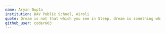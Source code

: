 ```yaml
---
name: Aryan Gupta
institution: DAV Public School, Airoli
quote: Dream is not that which you see in Sleep, dream is something which doesn't let you sleep
github_user: coder603
---
```

